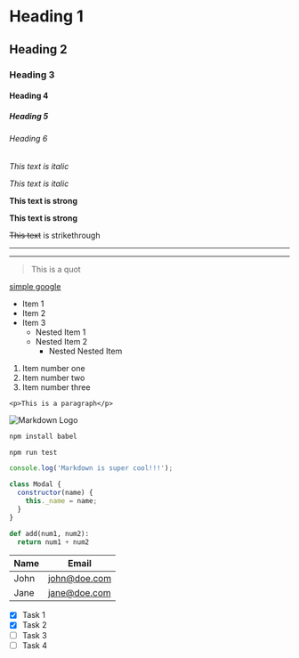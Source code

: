 <!-- Headings -->
# Heading 1
## Heading 2
### Heading 3
#### Heading 4
##### Heading 5
###### Heading 6

<!-- Italics -->
*This text is italic*

_This text is italic_

<!-- Strong -->
**This text is strong**

__This text is strong__

<!-- Strikethrough -->
~~This text~~ is strikethrough

<!-- Horizental Rule -->

---
___

<!-- Blockquote -->
>This is a quot

<!-- Linnks -->
[simple google](https://www.google.com "Hover title")

<!-- UL -->
* Item 1
* Item 2
* Item 3
  * Nested Item 1
  * Nested Item 2
    * Nested Nested Item

<!-- OL -->
1. Item number one
1. Item number two
1. Item number three

<!-- Inline Code Block -->
`<p>This is a paragraph</p>`

<!-- Images -->
![Markdown Logo](https://markdown-here.com/img/icon256.png)

<!-- Github Markdown -->

<!-- Code Blocks -->

```bash
npm install babel

npm run test
```

```javascript
console.log('Markdown is super cool!!!');

class Modal {
  constructor(name) {
    this._name = name;
  }
}
```

```python
def add(num1, num2):
  return num1 + num2
```

<!-- Tables -->
| Name  | Email        |
| ----- | ------------ |
| John  | john@doe.com |
| Jane  | jane@doe.com |

<!-- Task Lists -->
* [X] Task 1
* [X] Task 2
* [ ] Task 3
* [ ] Task 4